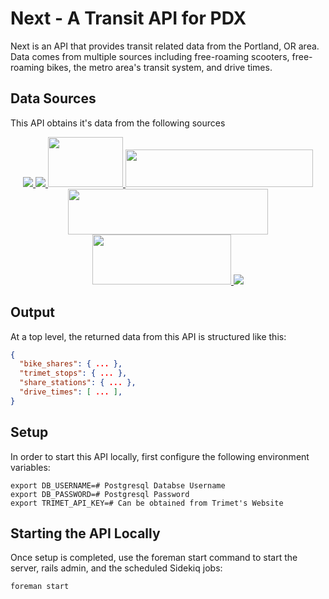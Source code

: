 # Next - A Transit API for PDX

Next is an API that provides transit related data from the Portland, OR area. Data comes from multiple sources including
free-roaming scooters, free-roaming bikes, the metro area's transit system, and drive times.

## Data Sources

This API obtains it's data from the following sources

<div align="center">
    <a href="https://developer.trimet.org">
        <img src="https://upload.wikimedia.org/wikipedia/commons/thumb/9/98/Trimet_logo.svg/320px-Trimet_logo.svg.png">
    </a>
    <a href="https://developer.trimet.org">
        <img src="https://upload.wikimedia.org/wikipedia/commons/thumb/0/06/Portland_Streetcar_logo.svg/320px-Portland_Streetcar_logo.svg.png">
    </a>
    <a href="https://mds.bird.co/gbfs/portland/gbfs.json">
        <img src="https://upload.wikimedia.org/wikipedia/en/thumb/e/ec/Bird_%28company%29_logo.svg/296px-Bird_%28company%29_logo.svg.png"
             height="80" width="120" >
    </a>
    <a href="https://www.biketownpdx.com/system-data">
        <img src="https://upload.wikimedia.org/wikipedia/commons/thumb/0/0b/Biketown_logo.svg/799px-Biketown_logo.svg.png"
             height="60" width="300">
    </a>
    <a href="https://gbfs.spin.pm/api/gbfs/v1/portland/gbfs.json">
        <img src="https://upload.wikimedia.org/wikipedia/commons/thumb/5/5d/SpinLogomark-Orange.png/320px-SpinLogomark-Orange.png"
             height="73" width="320">
    </a>
    <a href="https://gbfs.spin.pm/api/gbfs/v1/portland/gbfs.json">
        <img src="https://upload.wikimedia.org/wikipedia/commons/thumb/0/04/Lime_Logos-wiki-01.svg/320px-Lime_Logos-wiki-01.svg.png"
             height="80" width="222">
    </a>
    <a href="https://tripcheck.com">
        <img src="https://upload.wikimedia.org/wikipedia/en/thumb/f/fa/Oregon_Department_of_Transportation_%28logo%29.svg/320px-Oregon_Department_of_Transportation_%28logo%29.svg.png"
             >
    </a>
</div>

## Output

At a top level, the returned data from this API is structured like this:
```JSON
{
  "bike_shares": { ... },
  "trimet_stops": { ... },
  "share_stations": { ... },
  "drive_times": [ ... ],
}
```

## Setup

In order to start this API locally, first configure the
following environment variables:

```
export DB_USERNAME=# Postgresql Databse Username
export DB_PASSWORD=# Postgresql Password
export TRIMET_API_KEY=# Can be obtained from Trimet's Website
```

## Starting the API Locally

Once setup is completed, use the foreman start command
to start the server, rails admin, and the scheduled Sidekiq
jobs:
```BASH
foreman start
```
